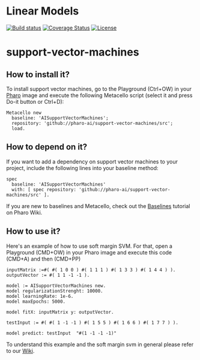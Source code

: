 # Linear Models

[![Build status](https://github.com/pharo-ai/support-vector-machines/workflows/CI/badge.svg)](https://github.com/pharo-ai/support-vector-machines/actions/workflows/test.yml)
[![Coverage Status](https://coveralls.io/repos/github/pharo-ai/support-vector-machines/badge.svg?branch=master)](https://coveralls.io/github/pharo-ai/support-vector-machines?branch=master)
[![License](https://img.shields.io/badge/license-MIT-blue.svg)](https://raw.githubusercontent.com/pharo-ai/support-vector-machines/master/LICENSE)


# support-vector-machines

## How to install it?

To install support vector machines, go to the Playground (Ctrl+OW) in your [Pharo](https://pharo.org/) image and execute the following Metacello script (select it and press Do-it button or Ctrl+D):

```Smalltalk
Metacello new
  baseline: 'AISupportVectorMachines';
  repository: 'github://pharo-ai/support-vector-machines/src';
  load.
```

## How to depend on it?

If you want to add a dependency on support vector machines to your project, include the following lines into your baseline method:

```Smalltalk
spec
  baseline: 'AISupportVectorMachines'
  with: [ spec repository: 'github://pharo-ai/support-vector-machines/src' ].
```

If you are new to baselines and Metacello, check out the [Baselines](https://github.com/pharo-open-documentation/pharo-wiki/blob/master/General/Baselines.md) tutorial on Pharo Wiki.

## How to use it?

Here's an example of how to use soft margin SVM. For that, open a Playground (CMD+OW) in your Pharo image and execute this code (CMD+A) and then (CMD+PP)

```st
inputMatrix :=#( #( 1 0 0 ) #( 1 1 1 ) #( 1 3 3 ) #( 1 4 4 ) ).
outputVector := #( 1 1 -1 -1 ).

model := AISupportVectorMachines new.
model regularizationStrenght: 10000.
model learningRate: 1e-6.
model maxEpochs: 5000.

model fitX: inputMatrix y: outputVector.

testInput := #( #( 1 -1 -1 ) #( 1 5 5 ) #( 1 6 6 ) #( 1 7 7 ) ).

model predict: testInput  "#(1 -1 -1 -1)"
```

To understand this example and the soft margin svm in general please refer to our [Wiki](https://github.com/pharo-ai/wiki/blob/master/wiki/MachineLearning/Support-Vector-Machines.md).
